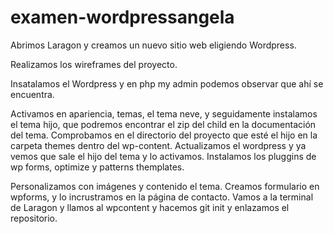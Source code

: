 # examen-wordpressangela
Abrimos Laragon y creamos un nuevo sitio web eligiendo Wordpress.

Realizamos los wireframes del proyecto.

Insatalamos el Wordpress y en php my admin podemos observar que ahí se encuentra.

Activamos en apariencia, temas, el tema neve, y seguidamente instalamos el tema hijo, que podremos encontrar el zip del child en la documentación del tema.
Comprobamos en el directorio del proyecto que esté el hijo en la carpeta themes dentro del wp-content.
Actualizamos el wordpress y ya vemos que sale el hijo del tema y lo activamos.
Instalamos los pluggins de wp forms, optimize y patterns themplates.

Personalizamos con imágenes y contenido el tema.
Creamos formulario en wpforms, y lo incrustramos en la página de contacto.
Vamos a la terminal de Laragon y llamos al wpcontent y hacemos git init y enlazamos el repositorio.


